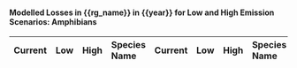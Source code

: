 

#### Modelled Losses in {{rg_name}} in {{year}} for Low and High Emission Scenarios: Amphibians

| Current | Low | High | Species Name | Current | Low | High | Species Name |
|:-------:|:---:|:----:|:-------------|:-------:|:---:|:----:|:-------------|
